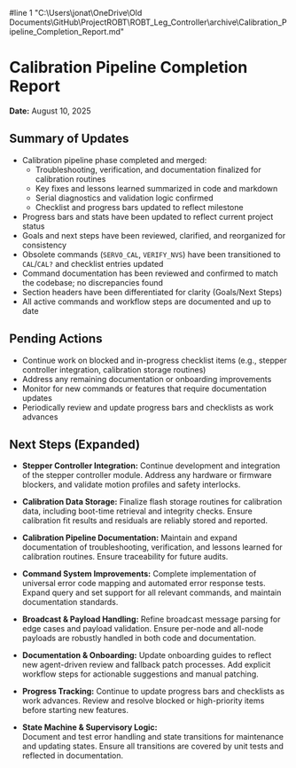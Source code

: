 #line 1 "C:\\Users\\jonat\\OneDrive\\Old Documents\\GitHub\\ProjectROBT\\ROBT_Leg_Controller\\archive\\Calibration_Pipeline_Completion_Report.md"
# Calibration Pipeline Completion Report

**Date:** August 10, 2025

## Summary of Updates

- Calibration pipeline phase completed and merged:
  - Troubleshooting, verification, and documentation finalized for calibration routines
  - Key fixes and lessons learned summarized in code and markdown
  - Serial diagnostics and validation logic confirmed
  - Checklist and progress bars updated to reflect milestone
- Progress bars and stats have been updated to reflect current project status
- Goals and next steps have been reviewed, clarified, and reorganized for consistency
- Obsolete commands (`SERVO_CAL`, `VERIFY_NVS`) have been transitioned to `CAL`/`CAL?` and checklist entries updated
- Command documentation has been reviewed and confirmed to match the codebase; no discrepancies found
- Section headers have been differentiated for clarity (Goals/Next Steps)
- All active commands and workflow steps are documented and up to date

## Pending Actions

- Continue work on blocked and in-progress checklist items (e.g., stepper controller integration, calibration storage routines)
- Address any remaining documentation or onboarding improvements
- Monitor for new commands or features that require documentation updates
- Periodically review and update progress bars and checklists as work advances

## Next Steps (Expanded)

- **Stepper Controller Integration:**
  Continue development and integration of the stepper controller module. Address any hardware or firmware blockers, and validate motion profiles and safety interlocks.

- **Calibration Data Storage:**
  Finalize flash storage routines for calibration data, including boot-time retrieval and integrity checks. Ensure calibration fit results and residuals are reliably stored and reported.

- **Calibration Pipeline Documentation:**
  Maintain and expand documentation of troubleshooting, verification, and lessons learned for calibration routines. Ensure traceability for future audits.

- **Command System Improvements:**
  Complete implementation of universal error code mapping and automated error response tests. Expand query and set support for all relevant commands, and maintain documentation standards.

- **Broadcast & Payload Handling:**
  Refine broadcast message parsing for edge cases and payload validation. Ensure per-node and all-node payloads are robustly handled in both code and documentation.

- **Documentation & Onboarding:**
  Update onboarding guides to reflect new agent-driven review and fallback patch processes. Add explicit workflow steps for actionable suggestions and manual patching.

- **Progress Tracking:**
  Continue to update progress bars and checklists as work advances. Review and resolve blocked or high-priority items before starting new features.

- **State Machine & Supervisory Logic:**  
  Document and test error handling and state transitions for maintenance and updating states. Ensure all transitions are covered by unit tests and reflected in documentation.
